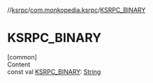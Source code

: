 //[ksrpc](../index.md)/[com.monkopedia.ksrpc](index.md)/[KSRPC_BINARY](-k-s-r-p-c_-b-i-n-a-r-y.md)



# KSRPC_BINARY  
[common]  
Content  
const val [KSRPC_BINARY](-k-s-r-p-c_-b-i-n-a-r-y.md): [String](https://kotlinlang.org/api/latest/jvm/stdlib/kotlin/-string/index.html)  



